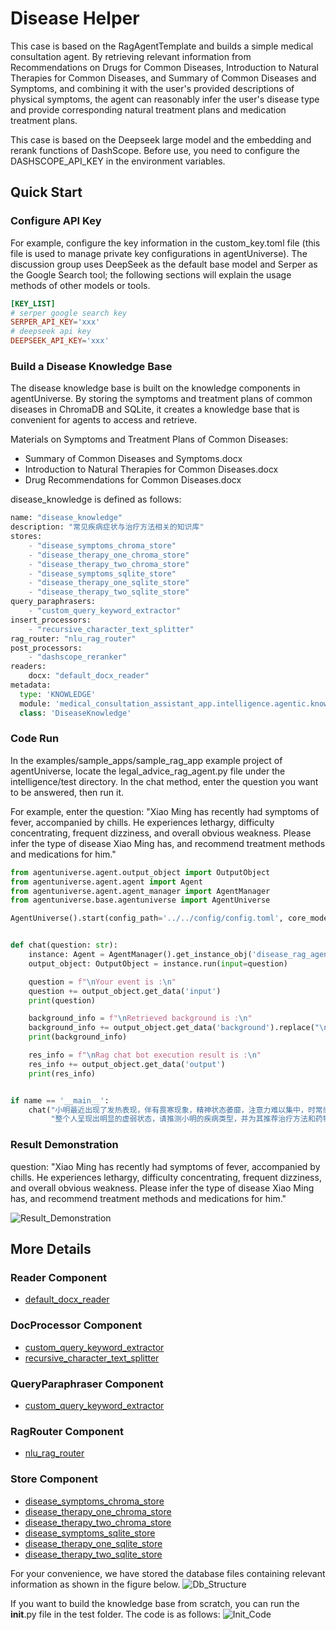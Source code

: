 # Disease Helper

This case is based on the RagAgentTemplate and builds a simple medical consultation agent. By retrieving relevant information from Recommendations on Drugs for Common Diseases, Introduction to Natural Therapies for Common Diseases, and Summary of Common Diseases and Symptoms, and combining it with the user's provided descriptions of physical symptoms, the agent can reasonably infer the user's disease type and provide corresponding natural treatment plans and medication treatment plans.

This case is based on the Deepseek large model and the embedding and rerank functions of DashScope. Before use, you need to configure the DASHSCOPE_API_KEY in the environment variables.

## Quick Start
### Configure API Key
For example, configure the key information in the custom_key.toml file (this file is used to manage private key configurations in agentUniverse). The discussion group uses DeepSeek as the default base model and Serper as the Google Search tool; the following sections will explain the usage methods of other models or tools.
```toml
[KEY_LIST]
# serper google search key
SERPER_API_KEY='xxx'
# deepseek api key
DEEPSEEK_API_KEY='xxx'
```
### Build a Disease Knowledge Base
The disease knowledge base is built on the knowledge components in agentUniverse. By storing the symptoms and treatment plans of common diseases in ChromaDB and SQLite, it creates a knowledge base that is convenient for agents to access and retrieve.

Materials on Symptoms and Treatment Plans of Common Diseases:
- Summary of Common Diseases and Symptoms.docx
- Introduction to Natural Therapies for Common Diseases.docx
- Drug Recommendations for Common Diseases.docx

disease_knowledge is defined as follows:
```python
name: "disease_knowledge"
description: "常见疾病症状与治疗方法相关的知识库"
stores:
    - "disease_symptoms_chroma_store"
    - "disease_therapy_one_chroma_store"
    - "disease_therapy_two_chroma_store"
    - "disease_symptoms_sqlite_store"
    - "disease_therapy_one_sqlite_store"
    - "disease_therapy_two_sqlite_store"
query_paraphrasers:
    - "custom_query_keyword_extractor"
insert_processors:
    - "recursive_character_text_splitter"
rag_router: "nlu_rag_router"
post_processors:
    - "dashscope_reranker"
readers:
    docx: "default_docx_reader"
metadata:
  type: 'KNOWLEDGE'
  module: 'medical_consultation_assistant_app.intelligence.agentic.knowledge.disease_knowledge'
  class: 'DiseaseKnowledge'
```

### Code Run
In the examples/sample_apps/sample_rag_app example project of agentUniverse, locate the legal_advice_rag_agent.py file under the intelligence/test directory. In the chat method, enter the question you want to be answered, then run it.

For example, enter the question: "Xiao Ming has recently had symptoms of fever, accompanied by chills. He experiences lethargy, difficulty concentrating, frequent dizziness, and overall obvious weakness. Please infer the type of disease Xiao Ming has, and recommend treatment methods and medications for him."
```python
from agentuniverse.agent.output_object import OutputObject
from agentuniverse.agent.agent import Agent
from agentuniverse.agent.agent_manager import AgentManager
from agentuniverse.base.agentuniverse import AgentUniverse

AgentUniverse().start(config_path='../../config/config.toml', core_mode=True)


def chat(question: str):
    instance: Agent = AgentManager().get_instance_obj('disease_rag_agent')
    output_object: OutputObject = instance.run(input=question)

    question = f"\nYour event is :\n"
    question += output_object.get_data('input')
    print(question)

    background_info = f"\nRetrieved background is :\n"
    background_info += output_object.get_data('background').replace("\n","")
    print(background_info)

    res_info = f"\nRag chat bot execution result is :\n"
    res_info += output_object.get_data('output')
    print(res_info)


if name == '__main__':
    chat("小明最近出现了发热表现，伴有畏寒现象，精神状态萎靡，注意力难以集中，时常感到头晕目眩，"
         "整个人呈现出明显的虚弱状态，请推测小明的疾病类型，并为其推荐治疗方法和药物推荐")
```
### Result Demonstration
question: "Xiao Ming has recently had symptoms of fever, accompanied by chills. He experiences lethargy, difficulty concentrating, frequent dizziness, and overall obvious weakness. Please infer the type of disease Xiao Ming has, and recommend treatment methods and medications for him."

![Result_Demonstration](../../_picture/result_show.png)

## More Details
### Reader Component
- [default_docx_reader](../../../../agentuniverse/agent/action/knowledge/reader/file/docx_reader.yaml)

### DocProcessor Component
- [custom_query_keyword_extractor](../../../../examples/sample_apps/rag_app/intelligence/agentic/knowledge/doc_processor/query_keyword_extractor.yaml)
- [recursive_character_text_splitter](../../../../agentuniverse/agent/action/knowledge/doc_processor/recursive_character_text_splitter.yaml)

### QueryParaphraser Component
- [custom_query_keyword_extractor](../../../../examples/sample_apps/rag_app/intelligence/agentic/knowledge/query_paraphraser/custom_query_keyword_extractor.yaml)

### RagRouter Component
- [nlu_rag_router](../../../../examples/sample_apps/rag_app/intelligence/agentic/knowledge/rag_router/nlu_rag_router.yaml)

### Store Component
- [disease_symptoms_chroma_store](../../../../examples/sample_apps/rag_app/intelligence/agentic/knowledge/store/disease_symptoms_chroma_store.yaml)
- [disease_therapy_one_chroma_store](../../../../examples/sample_apps/rag_app/intelligence/agentic/knowledge/store/disease_therapy_one_chroma_store.yaml)
- [disease_therapy_two_chroma_store](../../../../examples/sample_apps/rag_app/intelligence/agentic/knowledge/store/disease_therapy_two_chroma_store.yaml)
- [disease_symptoms_sqlite_store](../../../../examples/sample_apps/rag_app/intelligence/agentic/knowledge/store/disease_symptoms_sqlite_store.yaml)
- [disease_therapy_one_sqlite_store](../../../../examples/sample_apps/rag_app/intelligence/agentic/knowledge/store/disease_therapy_one_sqlite_store.yaml)
- [disease_therapy_two_sqlite_store](../../../../examples/sample_apps/rag_app/intelligence/agentic/knowledge/store/disease_therapy_two_sqlite_store.yaml)

For your convenience, we have stored the database files containing relevant information as shown in the figure below.
![Db_Structure](../../_picture/db_structure.png)

If you want to build the knowledge base from scratch, you can run the __init__.py file in the test folder. The code is as follows:
![Init_Code](../../_picture/init_code.png)